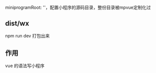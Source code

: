 ##
 miniprogramRoot: ''，配置小程序的源码目录，整份目录被mpvue定制化过

## dist/wx
 npm run dev 打包出来

## 作用
 vue 的语法写小程序
 